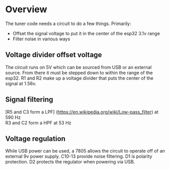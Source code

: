 # Overview

The tuner code needs a circuit to do a few things. Primarily:
- Offset the signal voltage to put it in the center of the esp32 3.1v range
- Filter noise in various ways

## Voltage divider offset voltage
The circuit runs on 5V which can be sourced from USB or an external source.
From there it must be stepped down to within the range of the esp32. R1 and R2 make up a voltage divider that puts the center of the signal at 1.56v.

## Signal filtering
[R5 and C3 form a LPF] (https://en.wikipedia.org/wiki/Low-pass_filter) at 590 Hz  
R3 and C2 form a HPF at 53 Hz

## Voltage regulation
While USB power can be used, a 7805 allows the circuit to operate off of an external 9v power supply. C10-13 provide noise filtering.
D1 is polarity protection. D2 protects the regulator when powering via USB.
